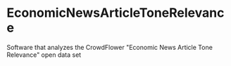# EconomicNewsArticleToneRelevance
Software that analyzes the CrowdFlower "Economic News Article Tone Relevance" open data set
